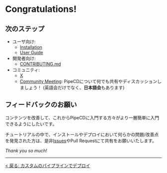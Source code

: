 # Congratulations!

## 次のステップ

- ユーザ向け:
  - [Installation](https://pipecd.dev/docs/installation/)
  - [User Guide](https://pipecd.dev/docs/user-guide/)
- 開発者向け:
  - [CONTRIBUTING.md](https://github.com/pipe-cd/pipecd/blob/master/CONTRIBUTING.md)
- コミュニティ:
  - [X](https://x.com/pipecd_dev)
  - [Community Meeting](https://docs.google.com/document/d/1AtE0CQYbUV5wLfvAcl9mo9MyTCH52BuU7AngVUvE7vg/): PipeCDについて何でも共有やディスカッションしましょう！ (英語会だけでなく、**日本語会**もあります)


## フィードバックのお願い

コンテンツを改善して、これからPipeCDに入門する方々がより一層簡単に入門できるようにしたいです。

チュートリアルの中で、インストールやデプロイにおいて何らかの問題/改善点を発見された方は、是非[Issues](https://github.com/pipe-cd/tutorial/issues/new)やPull Requestにて共有をお願いいたします。

_Thank you so much!_

---

[< 戻る: カスタムのパイプラインでデプロイ](02-pipeline.md)
